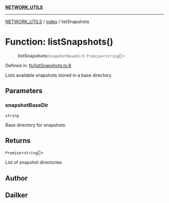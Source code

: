 [**NETWORK_UTILS**](../../README.md)

***

[NETWORK_UTILS](../../README.md) / [index](../README.md) / listSnapshots

# Function: listSnapshots()

> **listSnapshots**(`snapshotBaseDir`): `Promise`\<`string`[]\>

Defined in: [fs/listSnapshots.ts:8](https://github.com/dailker/everyutil/blob/7c30ec40bbb398255a9be572db0a537e8bcb9c11/src/fs/listSnapshots.ts#L8)

Lists available snapshots stored in a base directory.

## Parameters

### snapshotBaseDir

`string`

Base directory for snapshots.

## Returns

`Promise`\<`string`[]\>

List of snapshot directories.

## Author

## Dailker
